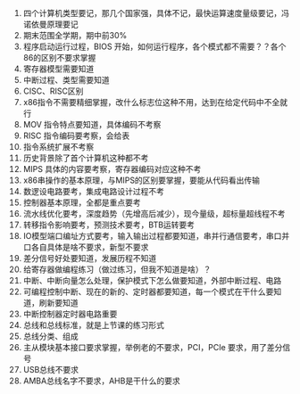 1. 四个计算机类型要记，那几个国家强，具体不记，最快运算速度量级要记，冯诺依曼原理要记
2. 期末范围全学期，期中前30%
3. 程序启动运行过程，BIOS 开始，如何运行程序，各个模式都不需要？？各个86的区别不要求掌握
4. 寄存器模型需要知道
5. 中断过程、类型需要知道
6. CISC、RISC区别
7. x86指令不需要精细掌握，改什么标志位这种不用，达到在给定代码中不全就行
8. MOV 指令特点要知道，具体编码不考察
9. RISC 指令编码要考察，会给表
10. 指令系统扩展不考察
11. 历史背景除了首个计算机这种都不考
12. MIPS 具体的内容要考察，寄存器编码对应这种不考
13. x86串操作的基本原理，与MIPS的区别要掌握，要能从代码看出传输
14. 数逻设电路要考，集成电路设计过程不考
15. 控制器基本原理，全都是重点要考
16. 流水线优化要考，深度趋势（先增高后减少），现今量级，超标量超线程不考
17. 转移指令影响要考，预测技术要考，BTB运转要考
18. IO模型端口编址方式要考，输入输出过程都要知道，串并行通信要考，串口并口各自具体是啥不要求，新型不要求
19. 差分信号好处要知道，发展历程不知道
20. 给寄存器做编程练习（做过练习，但我不知道是啥）？
21. 中断、中断向量怎么处理，保护模式下怎么做要知道，外部中断过程、电路
22. 可编程控制中断、现在的新的、定时器都要知道，每一个模式在干什么要知道，刷新要知道
23. 中断控制器定时器电路重要
24. 总线和总线标准，就是上节课的练习形式
25. 总线分类、组成
26. 主从模块基本接口要求掌握，举例老的不要求，PCI，PCIe 要求，用了差分信号
27. USB总线不要求
28. AMBA总线名字不要求，AHB是干什么的要求